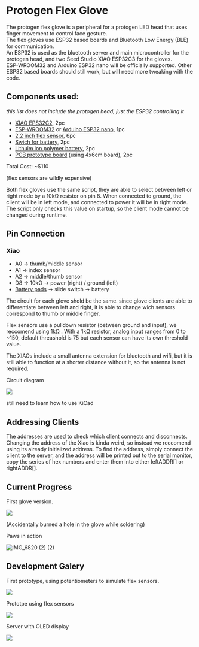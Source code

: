 # Protogen Flex Glove
The protogen flex glove is a peripheral for a protogen LED head that uses finger movement to control face gesture.  
The flex gloves use ESP32 based boards and Bluetooth Low Energy (BLE) for communication.  
An ESP32 is used as the bluetooth server and main microcontroller for the protogen head, and two Seed Studio XIAO ESP32C3 for the gloves.  
ESP-WROOM32 and Arduino ESP32 nano will be officially supported. Other ESP32 based boards should still work, but will need more tweaking with the code. 




## Components used:
*this list does not include the protogen head, just the ESP32 controlling it*
- [XIAO EPS32C2](https://www.seeedstudio.com/Seeed-XIAO-ESP32C3-p-5431.html), 2pc 
- [ESP-WROOM32](https://www.amazon.com/s?k=esp32+Wroom+32&i=electronics&crid=2EIN54VSP3B0&sprefix=esp32+wroom+%2Celectronics%2C166&ref=nb_sb_noss_2) or [Arduino ESP32 nano](https://store.arduino.cc/products/nano-esp32), 1pc 
- [2.2 inch flex sensor](https://www.adafruit.com/product/1070), 6pc 
- [Swich for battery](https://www.sparkfun.com/products/9609), 2pc
- [Lithuim ion polymer battery](https://www.adafruit.com/product/1578), 2pc
- [PCB prototype board](https://www.amazon.com/Prototype-Soldering-Universal-Printed-Electronic/dp/B079DN31SW?source=ps-sl-shoppingads-lpcontext&ref_=fplfs&psc=1&smid=A1CDIFZ5ZDIZVB) (using 4x6cm board), 2pc
  
Total Cost: ~$110

(flex sensors are wildly expensive)


Both flex gloves use the same script, they are able to select between left or right mode by a 10kΩ resistor on pin 8. When connected to ground, the client will be in left mode, and connected to power it will be in right mode. The script only checks this value on startup, so the client mode cannot be changed during runtime.

## Pin Connection
### Xiao 
- A0 -> thumb/middle sensor
- A1 -> index sensor
- A2 -> middle/thumb sensor
- D8 -> 10kΩ -> power (right) / ground (left)
- [Battery pads](https://wiki.seeedstudio.com/XIAO_ESP32C3_Getting_Started/#battery-usage) -> slide switch -> battery

The circuit for each glove shold be the same. since glove clients are able to differentiate between left and right, it is able to change wich sensors correspond to thumb or middle finger.

Flex sensors use a pulldown resistor (between ground and input), we reccomend using 1kΩ . With a 1kΩ resistor, analog input ranges from 0 to ~150, default threashold is 75 but each sensor can have its own threshold value.

The XIAOs include a small antenna extension for bluetooth and wifi, but it is still able to function at a shorter distance without it, so the antenna is not required.


Circuit diagram

![](https://media.discordapp.net/attachments/1180984280147574855/1270069036285296754/IMG_1544.jpg?ex=66b25b76&is=66b109f6&hm=95c456c20aa842c839a9d7822e7a695fcbf3173489f457c5c049337d47cf818b&=&format=webp&width=419&height=559)

still need to learn how to use KiCad


## Addressing Clients
The addresses are used to check which client connects and disconnects. Changing the address of the Xiao is kinda weird, so instead we reccomend using its already initialized address. To find the address, simply connect the client to the server, and the address will be printed out to the serial monitor, copy the series of hex numbers and enter them into either leftADDR[] or rightADDR[].

## Current Progress

First glove version.

![](https://cdn.discordapp.com/attachments/1151993113754214401/1269846004677480520/IMG_1542.jpg?ex=66b23480&is=66b0e300&hm=975dac4371344691c6a02b66e879f628563df50f74b26eb8cb19baeaed0ac295&)

(Accidentally burned a hole in the glove while soldering)


Paws in action

![IMG_6820 (2) (2)](https://github.com/user-attachments/assets/acb3166c-c815-4afc-8eeb-c204bfc12c73)



## Development Galery

First prototype, using potentiometers to simulate flex sensors.

![](https://cdn.discordapp.com/attachments/1180984280147574855/1270069037568626748/IMG_1434.jpg?ex=66b25b77&is=66b109f7&hm=da08503cc9870ebd3ab53f5df411bea7cf84bce69729aaf4297379a3b89392bc&)


Prototpe using flex sensors

![](https://cdn.discordapp.com/attachments/1180984280147574855/1270069038608941079/IMG_1433.jpg?ex=66b25b77&is=66b109f7&hm=353c127204c164841500cf2dd86aa2f68c59f1975eb42288d170c9f61b6300af&)

Server with OLED display

![](https://cdn.discordapp.com/attachments/1180984280147574855/1270069039225503774/IMG_1436.jpg?ex=66b25b77&is=66b109f7&hm=b58b79b777e78029dabce55381319ab25b15ec3464fac90f741b432bb1d6d366&)
